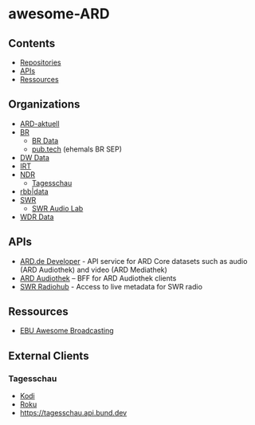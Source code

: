# awesome-ARD

## Contents

- [Repositories](#Repositories)
- [APIs](#APIs)
- [Ressources](#Ressources)

## Organizations

- [ARD-aktuell](https://github.com/ard-aktuell/)
- [BR](https://github.com/bayerischer-rundfunk)
  - [BR Data](https://github.com/br-data)
  - [pub.tech](https://github.com/public-value-tech) (ehemals BR SEP)
- [DW Data](https://github.com/dw-data)
- [IRT](https://github.com/IRT-Open-Source/)
- [NDR](https://github.com/NorddeutscherRundfunk)
  - [Tagesschau](https://github.com/tagesschau)
- [rbb|data](https://github.com/rbb-data)
- [SWR](https://gitlab.com/openswr)
  - [SWR Audio Lab](https://github.com/swrlab)
- [WDR Data](https://github.com/wdr-data)

## APIs

- [ARD.de Developer](https://developer.ard.de) - API service for ARD Core datasets such as audio (ARD Audiothek) and video (ARD Mediathek)
- [ARD Audiothek](https://api-test.ardaudiothek.de) – BFF for ARD Audiothek clients
- [SWR Radiohub](https://api.lab.swr.de/radiohub-docs/) - Access to live metadata for SWR radio

## Ressources

- [EBU Awesome Broadcasting](https://github.com/ebu/awesome-broadcasting)

## External Clients

### Tagesschau
- [Kodi](https://github.com/joerns/xbmc-plugin.video.tagesschau)
- [Roku](https://github.com/henningSaul/tagesschau-on-roku)
- https://tagesschau.api.bund.dev
